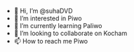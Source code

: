 - 👋 Hi, I’m @suhaDVD
- 👀 I’m interested in Piwo
- 🌱 I’m currently learning Paliwo
- 💞️ I’m looking to collaborate on Kocham
- 📫 How to reach me Piwo

<!---
suhaDVD/suhaDVD is a ✨ special ✨ repository because its `README.md` (this file) appears on your GitHub profile.
You can click the Preview link to take a look at your changes.
--->
